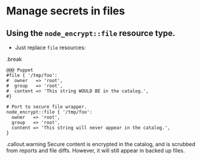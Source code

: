 <!SLIDE>
# Manage secrets in files
## Using the `node_encrypt::file` resource type.

* Just replace `file` resources:

.break

    @@@ Puppet
    #file { '/tmp/foo':
    #  owner   => 'root',
    #  group   => 'root',
    #  content => 'This string WOULD BE in the catalog.',
    #}

    # Port to secure file wrapper.
    node_encrypt::file { '/tmp/foo':
      owner   => 'root',
      group   => 'root',
      content => 'This string will never appear in the catalog.',
    }

.callout.warning Secure content is encrypted in the catalog, and is scrubbed
from reports and file diffs. However, it will still appear in backed up files.
